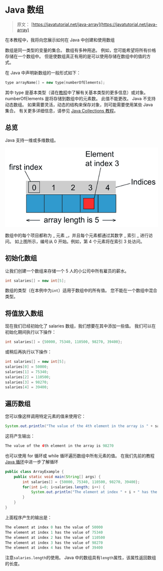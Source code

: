 # Java 数组

> 原文： [https://javatutorial.net/java-array](https://javatutorial.net/java-array)

在本教程中，我将向您展示如何在 Java 中创建和使用数组

数组是同一类型的变量的集合。 数组有多种用途。 例如，您可能希望将所有价格存储在一个数组中。 但是使数组真正有用的是可以使用存储在数组中的值的方式。

在 Java 中声明新数组的一般形式如下：

```java
type arrayName[] = new type[numberOfElements];
```

其中 type 是基本类型（请在[教程](http://javatutorial.net/java-primitive-types "Java Primitive Types")中了解有关基本类型的更多信息）或对象。 numberOfElements 是将存储到数组中的元素数。 此值不能更改。 Java 不支持动态数组。 如果需要灵活，动态的结构来保存对象，则可能需要使用某些 Java 集合。 有关更多详细信息，请参见 [Java Collections 教程](https://javatutorial.net/choose-the-right-java-collection)。

## 总览

Java 支持一维或多维数组。

![java array](img/ddef94c1c02f8a0db0e666d4d8763019.jpg)

数组中的每个项目都称为 _ 元素 _，并且每个元素都通过其数字 _ 索引 _ 进行访问。 如上图所示，编号从 0 开始。例如，第 4 个元素将在索引 3 处访问。

## 初始化数组

让我们创建一个数组来存储一个 5 人的小公司中所有雇员的薪水。

```java
int salaries[] = new int[5];
```

数组的类型（在本例中为`int`）适用于数组中的所有值。 您不能在一个数组中混合类型。

## 将值放入数组

现在我们已经初始化了 salaries 数组，我们想要在其中添加一些值。 我们可以在初始化期间执行以下操作：

```java
int salaries[] = {50000, 75340, 110500, 98270, 39400};
```

或稍后再执行以下操作：

```java
int salaries[] = new int[5];
salaries[0] = 50000;
salaries[1] = 75340;
salaries[2] = 110500;
salaries[3] = 98270;
salaries[4] = 39400;
```

## 遍历数组

您可以像这样调用特定元素的值来使用它：

```java
System.out.println("The value of the 4th element in the array is " + salaries[3]);
```

这将产生输出：

```java
The value of the 4th element in the array is 98270
```

也可以使用 for 循环或 while 循环遍历数组中所有元素的值。 在我们先前的教程 [Java 循环](http://javatutorial.net/java-loops "Java Loops")中进一步了解循环

```java
public class ArrayExample {
	public static void main(String[] args) {
		int salaries[] = {50000, 75340, 110500, 98270, 39400};
		for(int i=0; i<salaries.length; i++) {
			System.out.println("The element at index " + i + " has the value of " + salaries[i]);
		}
	}
}
```

上面程序产生的输出是：

```java
The element at index 0 has the value of 50000
The element at index 1 has the value of 75340
The element at index 2 has the value of 110500
The element at index 3 has the value of 98270
The element at index 4 has the value of 39400
```

注意`salaries.length`的使用。 Java 中的数组具有`length`属性，该属性返回数组的长度。